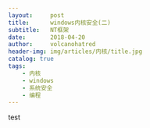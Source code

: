 ```yaml
---
layout:     post
title:      windows内核安全(二)
subtitle:   NT框架
date:       2018-04-20
author:     volcanohatred
header-img: img/articles/内核/title.jpg
catalog: true
tags:
    - 内核
    - windows
    - 系统安全
    - 编程
---
```



test